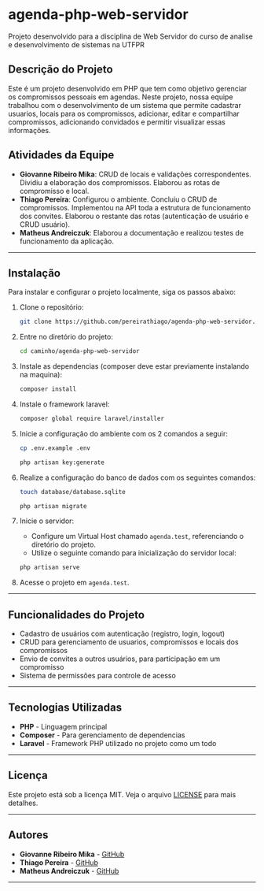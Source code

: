 # agenda-php-web-servidor
Projeto desenvolvido para a disciplina de Web Servidor do curso de analise e desenvolvimento de sistemas na UTFPR

## Descrição do Projeto

Este é um projeto desenvolvido em PHP que tem como objetivo gerenciar os compromissos pessoais em agendas. Neste projeto, nossa equipe trabalhou com o desenvolvimento de um sistema que permite cadastrar usuarios, locais para os compromissos, adicionar, editar e compartilhar compromissos, adicionando convidados e permitir visualizar essas informações. 

## Atividades da Equipe

- **Giovanne Ribeiro Mika**: CRUD de locais e validações correspondentes. Dividiu a elaboração dos compromissos. Elaborou as rotas de compromisso e local.
- **Thiago Pereira**: Configurou o ambiente. Concluiu o CRUD de compromissos. Implementou na API toda a estrutura de funcionamento dos convites. Elaborou o restante das rotas (autenticação de usuário e CRUD usuário).
- **Matheus Andreiczuk**: Elaborou a documentação e realizou testes de funcionamento da aplicação.

---

## Instalação

Para instalar e configurar o projeto localmente, siga os passos abaixo:

1. Clone o repositório:

    ```bash
    git clone https://github.com/pereirathiago/agenda-php-web-servidor.git
    ```

2. Entre no diretório do projeto:

    ```bash
    cd caminho/agenda-php-web-servidor
    ```

3. Instale as dependencias (composer deve estar previamente instalando na maquina):

    ```bash
    composer install
    ```
4. Instale o framework laravel:
    ```bash
    composer global require laravel/installer
    ```

5. Inicie a configuração do ambiente com os 2 comandos a seguir:
    ```bash
    cp .env.example .env      
    ```
    ```bash
    php artisan key:generate    
    ```
6. Realize a configuração do banco de dados com os seguintes comandos:
    ```bash
    touch database/database.sqlite     
    ```
    ```bash
    php artisan migrate   
    ```

7. Inicie o servidor:
    - Configure um Virtual Host chamado `agenda.test`, referenciando o diretório do projeto.
    - Utilize o seguinte comando para inicialização do servidor local:
   ```bash
   php artisan serve      
   ```

8. Acesse o projeto em `agenda.test`. 

---

## Funcionalidades do Projeto

- Cadastro de usuários com autenticação (registro, login, logout)
- CRUD para gerenciamento de usuarios, compromissos e locais dos compromissos
- Envio de convites a outros usuários, para participação em um compromisso
- Sistema de permissões para controle de acesso

---

## Tecnologias Utilizadas

- **PHP** - Linguagem principal
- **Composer** - Para gerenciamento de dependencias
- **Laravel** - Framework PHP utilizado no projeto como um todo

---

## Licença

Este projeto está sob a licença MIT. Veja o arquivo [LICENSE](LICENSE) para mais detalhes.

---

## Autores

- **Giovanne Ribeiro Mika** - [GitHub](https://github.com/GiovanneMika)
- **Thiago Pereira** - [GitHub](https://github.com/pereirathiago)
- **Matheus Andreiczuk** - [GitHub](https://github.com/MatheusAndreiczuk)

---

